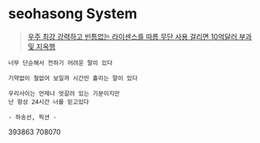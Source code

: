 # seohasong System

> [우주 최강 강력하고 빈틈없는 라이센스를 따름 무단 사용 걸리면 10억달러 부과 및 지옥행](http://www.bloter.net/archives/209318)

```
너무 단순해서 전하기 어려운 말이 있다

기약없이 철없어 보일까 시간만 흘리는 말이 있다

우리사이는 언제나 엇갈려 있는 기분이지만
난 항상 24시간 너를 믿고있다

- 하송선, 픽션 -
```

393863
708070